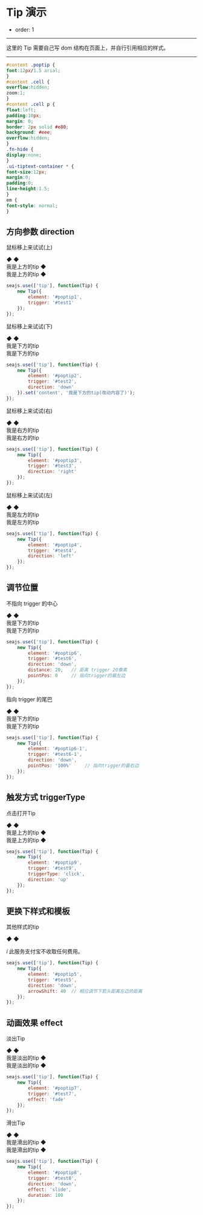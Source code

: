 # Tip 演示

- order: 1

---

这里的 Tip 需要自己写 dom 结构在页面上，并自行引用相应的样式。

---

`````css
#content .poptip {
font:12px/1.5 arial;
}
#content .cell {
overflow:hidden;
zoom:1;
}
#content .cell p {
float:left;
padding:10px;
margin: 0;
border: 2px solid #e80;
background: #eee;
overflow:hidden;
}
.fn-hide {
display:none;
}
.ui-tiptext-container * {
font-size:12px;
margin:0;
padding:0;
line-height:1.5;
}
em {
font-style: normal;
}
`````
<link rel="stylesheet" href="http://modules.spmjs.org/alice/poptip/1.0.0/poptip-debug.css" type="text/css" media="screen" charset="utf-8">
<link rel="stylesheet" href="http://modules.spmjs.org/alice/tiptext/1.0.0/tiptext-debug.css" type="text/css" media="screen" charset="utf-8">

## 方向参数 direction

<div class="cell">
    <p id="test1">鼠标移上来试试(上)</p>
</div>

<div class="examples">
<div class="ui-poptip fn-hide" id="poptip1">
    <div class="ui-poptip-shadow">
    <div class="ui-poptip-container">
        <div class="ui-poptip-arrow ui-poptip-arrow-7">
            <em>◆</em>
            <span>◆</span>
        </div>                  
        <div class="ui-poptip-content" data-role="content">
            <div>我是上方的tip ◆</div>
            <div>我是上方的tip ◆</div>            
        </div>
    </div>
    </div>
</div>
</div>

````javascript
seajs.use(['tip'], function(Tip) {
    new Tip({
        element: '#poptip1',    
        trigger: '#test1'
    });
});
````

<div class="cell">
    <p id="test2">鼠标移上来试试(下)</p>
</div>

<div class="examples">
<div class="ui-poptip fn-hide" id="poptip2">
    <div class="ui-poptip-shadow">
    <div class="ui-poptip-container">
        <div class="ui-poptip-arrow ui-poptip-arrow-11">
            <em>◆</em>
            <span>◆</span>
        </div>                  
        <div class="ui-poptip-content" data-role="content">
            <div>我是下方的tip</div>
            <div>我是下方的tip</div>       
        </div>
    </div>
    </div>
</div>
</div>

````javascript
seajs.use(['tip'], function(Tip) {
    new Tip({
        element: '#poptip2',
        trigger: '#test2',
        direction: 'down'
    }).set('content', '我是下方的tip(改动内容了)');
});
````

<div class="cell">
    <p id="test3">鼠标移上来试试(右)</p>
</div>

<div class="examples">
<div class="ui-poptip fn-hide" id="poptip3">
    <div class="ui-poptip-shadow">
    <div class="ui-poptip-container">
        <div class="ui-poptip-arrow ui-poptip-arrow-10">
            <em>◆</em>
            <span>◆</span>
        </div>                  
        <div class="ui-poptip-content" data-role="content">
            <div>我是右方的tip</div>
            <div>我是右方的tip</div>
        </div>
    </div>
    </div>
</div>
</div>

````javascript
seajs.use(['tip'], function(Tip) {
    new Tip({
        element: '#poptip3',
        trigger: '#test3',
        direction: 'right'
    });
});
````

<div class="cell">
    <p id="test4">鼠标移上来试试(左)</p>
</div>

<div class="examples">
<div class="ui-poptip fn-hide" id="poptip4">
    <div class="ui-poptip-shadow">
    <div class="ui-poptip-container">
        <div class="ui-poptip-arrow ui-poptip-arrow-2">
            <em>◆</em>
            <span>◆</span>
        </div>
        <div class="ui-poptip-content" data-role="content">
            <div>我是左方的tip</div>
            <div>我是左方的tip</div>
        </div>
    </div>
    </div>
</div>
</div>

````javascript
seajs.use(['tip'], function(Tip) {
    new Tip({
        element: '#poptip4',
        trigger: '#test4',
        direction: 'left'
    });
});
````

## 调节位置

<div class="cell">
    <p id="test6">不指向 trigger 的中心</p>
</div>

<div class="examples">
<div class="ui-poptip fn-hide" id="poptip6">
    <div class="ui-poptip-shadow">
    <div class="ui-poptip-container">
        <div class="ui-poptip-arrow ui-poptip-arrow-11">
            <em>◆</em>
            <span>◆</span>
        </div>
        <div class="ui-poptip-content" data-role="content">
            <div>我是下方的tip</div>
            <div>我是下方的tip</div>
        </div>
    </div>
    </div>
</div>
</div>

````javascript
seajs.use(['tip'], function(Tip) {
    new Tip({
        element: '#poptip6',
        trigger: '#test6',
        direction: 'down',
        distance: 20,   // 距离 trigger 20像素
        pointPos: 0     // 指向trigger的最左边
    });
});
````
<div class="cell">
    <p id="test6-1">指向 trigger 的尾巴</p>
</div>

<div class="examples">
<div class="ui-poptip fn-hide" id="poptip6-1">
    <div class="ui-poptip-shadow">
    <div class="ui-poptip-container">
        <div class="ui-poptip-arrow ui-poptip-arrow-11">
            <em>◆</em>
            <span>◆</span>
        </div>
        <div class="ui-poptip-content" data-role="content">
            <div>我是下方的tip</div>
            <div>我是下方的tip</div>
        </div>
    </div>
    </div>
</div>
</div>

````javascript
seajs.use(['tip'], function(Tip) {
    new Tip({
        element: '#poptip6-1',
        trigger: '#test6-1',
        direction: 'down',
        pointPos: '100%'     // 指向trigger的最右边
    });
});
````


## 触发方式 triggerType

<div class="cell">
    <p id="test9">点击打开Tip</p>
</div>

<div class="examples">
<div class="ui-poptip fn-hide" id="poptip9">
    <div class="ui-poptip-shadow">
    <div class="ui-poptip-container">
        <div class="ui-poptip-arrow ui-poptip-arrow-7">
            <em>◆</em>
            <span>◆</span>
        </div>                  
        <div class="ui-poptip-content" data-role="content">
            <div>我是上方的tip ◆</div>
            <div>我是上方的tip ◆</div>            
        </div>
    </div>
    </div>
</div>
</div>

````javascript
seajs.use(['tip'], function(Tip) {
    new Tip({
        element: '#poptip9',
        trigger: '#test9',
        triggerType: 'click',
        direction: 'up'
    });
});
````

## 更换下样式和模板

<div class="cell">
    <p id="test5">其他样式的tip</p>
</div>

<div class="examples">
<div class="ui-tiptext-container ui-tiptext-container-message fn-hide" id="poptip5">
    <div class="ui-tiptext-arrow ui-tiptext-arrowup">
        <em>◆</em>
        <span>◆</span>
    </div>
    <p class="ui-tiptext ui-tiptext-message">
        <i class="ui-tiptext-icon iconfont" title="提示">&#x00ED;</i>
        此服务支付宝不收取任何费用。
    </p>
</div>
</div>

````javascript
seajs.use(['tip'], function(Tip) {
    new Tip({
        element: '#poptip5',
        trigger: '#test5',
        direction: 'down',
        arrowShift: 40  // 相应调节下箭头距离左边的距离
    });
});
````

## 动画效果 effect

<div class="cell">
    <p id="test7">淡出Tip</p>
</div>

<div class="ui-poptip fn-hide" id="poptip7">
    <div class="ui-poptip-shadow">
    <div class="ui-poptip-container">
        <div class="ui-poptip-arrow ui-poptip-arrow-7">
            <em>◆</em>
            <span>◆</span>
        </div>                  
        <div class="ui-poptip-content" data-role="content">
            <div>我是淡出的tip ◆</div>
            <div>我是淡出的tip ◆</div>            
        </div>
    </div>
    </div>
</div>

````javascript
seajs.use(['tip'], function(Tip) {
    new Tip({
        element: '#poptip7',    
        trigger: '#test7',
        effect: 'fade'
    });
});
````

<div class="cell">
    <p id="test8">滑出Tip</p>
</div>

<div class="ui-poptip fn-hide" id="poptip8">
    <div class="ui-poptip-shadow">
    <div class="ui-poptip-container">
        <div class="ui-poptip-arrow ui-poptip-arrow-7">
            <em>◆</em>
            <span>◆</span>
        </div>                  
        <div class="ui-poptip-content" data-role="content">
            <div>我是滑出的tip ◆</div>
            <div>我是滑出的tip ◆</div>            
        </div>
    </div>
    </div>
</div>

````javascript
seajs.use(['tip'], function(Tip) {
    new Tip({
        element: '#poptip8',    
        trigger: '#test8',
        direction: 'down',
        effect: 'slide',
        duration: 100
    });
});
````
